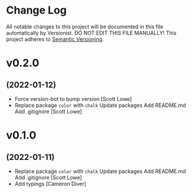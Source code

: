 # Change Log

All notable changes to this project will be documented in this file
automatically by Versionist. DO NOT EDIT THIS FILE MANUALLY!
This project adheres to [Semantic Versioning](http://semver.org/).

# v0.2.0
## (2022-01-12)

* Force version-bot to bump version [Scott Lowe]
* Replace package `color` with `chalk` Update packages Add README.md Add .gitignore [Scott Lowe]

# v0.1.0
## (2022-01-11)

* Replace package `color` with `chalk` Update packages Add README.md Add .gitignore [Scott Lowe]
* Add typings [Cameron Diver]
